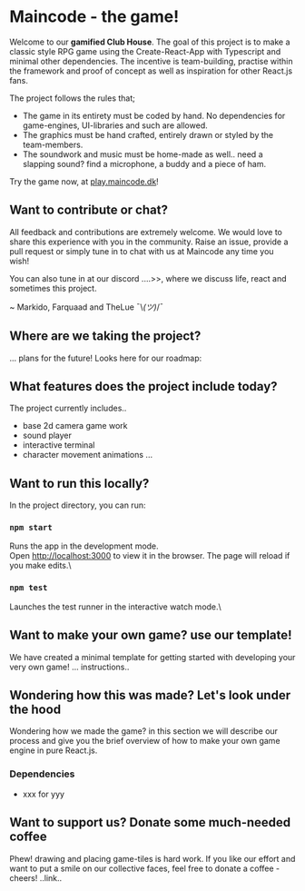 # Maincode - the game!
Welcome to our **gamified Club House**.
The goal of this project is to make a classic style RPG game using the Create-React-App with Typescript and minimal other dependencies.
The incentive is team-building, practise within the framework and proof of concept as well as inspiration for other React.js fans.

The project follows the rules that;
- The game in its entirety must be coded by hand. No dependencies for game-engines, UI-libraries and such are allowed.
- The graphics must be hand crafted, entirely drawn or styled by the team-members.
- The soundwork and music must be home-made as well.. need a slapping sound? find a microphone, a buddy and a piece of ham.

Try the game now, at [play.maincode.dk]()!

## Want to contribute or chat?
All feedback and contributions are extremely welcome. We would love to share this experience with you in the community.
Raise an issue, provide a pull request or simply tune in to chat with us at Maincode any time you wish!

You can also tune in at our discord ....>>, where we discuss life, react and sometimes this project.

~ Markido, Farquaad and TheLue ¯\\_(ツ)_/¯

## Where are we taking the project?
... plans for the future! Looks here for our roadmap:

## What features does the project include today?
The project currently includes..
- base 2d camera game work
- sound player
- interactive terminal
- character movement animations
...

## Want to run this locally?
In the project directory, you can run:

### `npm start`
Runs the app in the development mode.\
Open [http://localhost:3000](http://localhost:3000) to view it in the browser.
The page will reload if you make edits.\

### `npm test`
Launches the test runner in the interactive watch mode.\

## Want to make your own game? use our template!
We have created a minimal template for getting started with developing your very own game!
... instructions..

## Wondering how this was made? Let's look under the hood
Wondering how we made the game? in this section we will describe our process and give you the brief overview of how to make your own game engine in pure React.js.

### Dependencies
- xxx for yyy

## Want to support us? Donate some much-needed coffee
Phew! drawing and placing game-tiles is hard work. If you like our effort and want to put a smile on our collective faces, feel free to donate a coffee - cheers! ..link..
